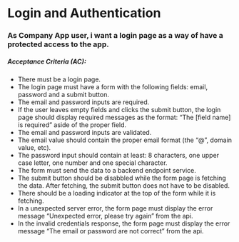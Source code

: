 
# Login and Authentication

### As Company App user, i want a login page as a way of have a protected access to the app.

##### Acceptance Criteria (AC):

- There must be a login page.
- The login page must have a form with the following fields: email, password and
  a submit button.
- The email and password inputs are required.
- If the user leaves empty fields and clicks the submit button, the login page
  should display required messages as the format: “The [field name] is required”
  aside of the proper field.
- The email and password inputs are validated.
- The email value should contain the proper email format (the “@”, domain value,
  etc).
- The password input should contain at least: 8 characters, one upper case
  letter, one number and one special character.
- The form must send the data to a backend endpoint service.
- The submit button should be disabbled while the form page is fetching the
  data. After fetching, the submit button does not have to be disabled.
- There should be a loading indicator at the top of the form while it is
  fetching.
- In a unexpected server error, the form page must display the error message
  “Unexpected error, please try again” from the api.
- In the invalid credentials response, the form page must display the error
  message “The email or password are not correct” from the api.
